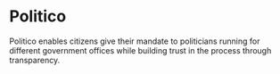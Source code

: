 # Politico

Politico enables citizens give their mandate to politicians running for different government offices
while building trust in the process through transparency.


>
